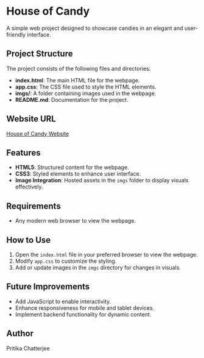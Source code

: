 # House of Candy

A simple web project designed to showcase candies in an elegant and user-friendly interface.

## Project Structure

The project consists of the following files and directories:
- **index.html**: The main HTML file for the webpage.
- **app.css**: The CSS file used to style the HTML elements.
- **imgs/**: A folder containing images used in the webpage.
- **README.md**: Documentation for the project.

## Website URL
[House of Candy Website](file:///C:/Users/91877/Downloads/Web%20Develoment/House-of-Candy/index.html)

## Features
- **HTML5**: Structured content for the webpage.
- **CSS3**: Styled elements to enhance user interface.
- **Image Integration**: Hosted assets in the `imgs` folder to display visuals effectively.

## Requirements
- Any modern web browser to view the webpage.

## How to Use
1. Open the `index.html` file in your preferred browser to view the webpage.
2. Modify `app.css` to customize the styling.
3. Add or update images in the `imgs` directory for changes in visuals.

## Future Improvements
- Add JavaScript to enable interactivity.
- Enhance responsiveness for mobile and tablet devices.
- Implement backend functionality for dynamic content.

## Author
Pritika Chatterjee
